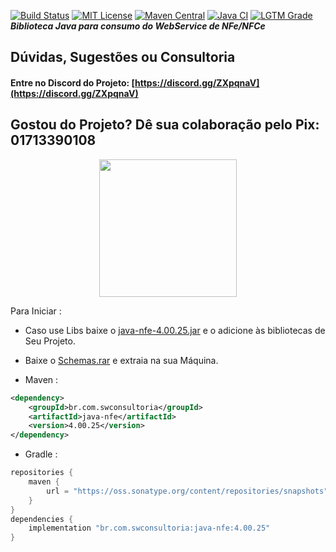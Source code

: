[![Build Status](https://travis-ci.org/Samuel-Oliveira/Java_NFe.svg?branch=master)](https://travis-ci.org/Samuel-Oliveira/Java_NFe)
[![MIT License](https://img.shields.io/badge/license-MIT-blue.svg)](https://github.com/Samuel-Oliveira/Java_NFe/blob/master/LICENSE)
[![Maven Central](https://img.shields.io/maven-central/v/br.com.swconsultoria/java-nfe.svg?label=Maven%20Central)](https://search.maven.org/artifact/br.com.swconsultoria/java-nfe)
[![Java CI](https://img.shields.io/badge/Java-8%2B-orange.svg)]()
[![LGTM Grade](https://img.shields.io/lgtm/grade/java/g/Samuel-Oliveira/Java_NFe.svg)](https://lgtm.com/projects/g/Samuel-Oliveira/Java_NFe)
***Biblioteca Java para consumo do WebService de NFe/NFCe***

## Dúvidas, Sugestões ou Consultoria
#### Entre no Discord do Projeto: [https://discord.gg/ZXpqnaV](https://discord.gg/ZXpqnaV)

## Gostou do Projeto? Dê sua colaboração pelo Pix: 01713390108 
<p align="center">
    <img src="https://swconsultoria.com.br/pix.png" width="220">
</p>

Para Iniciar : 
- Caso use Libs baixe o [java-nfe-4.00.25.jar](https://github.com/Samuel-Oliveira/Java_NFe/raw/master/java-nfe-4.00.25.jar) e o adicione às bibliotecas de Seu Projeto.

- Baixe o [Schemas.rar](https://github.com/Samuel-Oliveira/Java_NFe/raw/master/schemas.zip) e extraia na sua Máquina.

- Maven :
```xml
<dependency>
    <groupId>br.com.swconsultoria</groupId>
    <artifactId>java-nfe</artifactId>
    <version>4.00.25</version>
</dependency>
```

- Gradle :
```groovy
repositories {
    maven { 
        url = "https://oss.sonatype.org/content/repositories/snapshots" 
    }
}
dependencies {
    implementation "br.com.swconsultoria:java-nfe:4.00.25"
}
```

